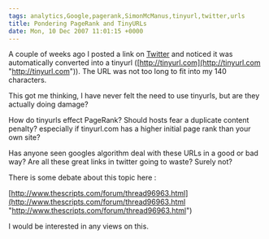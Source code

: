 ```yaml
---
tags: analytics,Google,pagerank,SimonMcManus,tinyurl,twitter,urls
title: Pondering PageRank and TinyURLs
date: Mon, 10 Dec 2007 11:01:15 +0000
---
```

A couple of weeks ago I posted a link on [Twitter](http://www.twitter.com "twitter") and noticed it was automatically converted into a tinyurl ([http://tinyurl.com](http://tinyurl.com "http://tinyurl.com")). The URL was not too long to fit into my 140 characters.  
  
This got me thinking, I have never felt the need to use tinyurls, but are they actually doing damage?  
  
How do tinyurls effect PageRank? Should hosts fear a duplicate content penalty? especially if tinyurl.com has a higher initial page rank than your own site?  
  
Has anyone seen googles algorithm deal with these URLs in a good or bad way? Are all these great links in twitter going to waste? Surely not?  
  
There is some debate about this topic here :  
  
[http://www.thescripts.com/forum/thread96963.html](http://www.thescripts.com/forum/thread96963.html "http://www.thescripts.com/forum/thread96963.html")  
  
I would be interested in any views on this.
